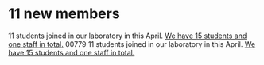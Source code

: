 # 11 new members
11 students joined in our laboratory in this April. <a href="https://lab.ueda.asia/?page_id=36">We have 15 students and one staff in total.</a>
00779 11 students joined in our laboratory in this April. <a href="https://lab.ueda.asia/?page_id=36">We have 15 students and one staff in total.</a>
